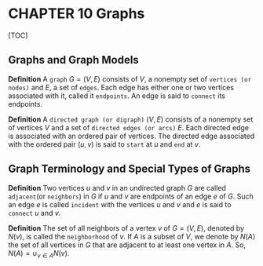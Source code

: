 # CHAPTER 10 Graphs

[TOC]



## Graphs and Graph Models

**Definition** A `graph` $G = (V, E)$ consists of $V$, a nonempty set of `vertices (or nodes)` and $E$, a set of `edges`. Each edge has either one or two vertices associated with it, called it `endpoints`. An edge is said to `connect` its endpoints.

**Definition** A `directed graph (or digraph)` $(V, E)$ consists of a nonempty set of vertices $V$ and a set of `directed edges (or arcs)` $E$. Each directed edge is associated with an ordered pair of vertices. The directed edge associated with the ordered pair $(u, v)$ is said to `start` at $u$ and `end` at $v$.



## Graph Terminology and Special Types of Graphs

**Definition** Two vertices $u$ and $v$ in an undirected graph $G$ are called `adjacent`(or `neighbors`) in $G$ if $u$ and $v$ are endpoints of an edge $e$ of $G$. Such an edge $e$ is called `incident` with the vertices $u$ and $v$ and $e$ is said to `connect` $u$ and $v$.

**Definition** The set of all neighbors of a vertex $v$ of $G = (V, E)$, denoted by $N(v)$, is called the `neighborhood` of $v$. If $A$ is a subset of $V$, we denote by $N(A)$ the set of all vertices in $G$ that are adjacent to at least one vertex in $A$. So, $N(A) = \cup_{v \in A}N(v)$.

